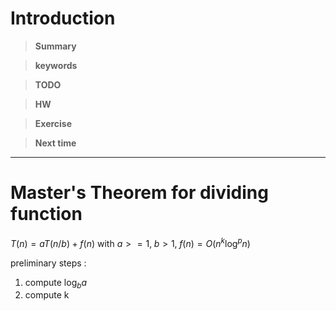 # Introduction 

>**Summary**
>

>**keywords**
>

>**TODO**
>

> **HW**

>**Exercise**
>

> **Next time**
> 

*********
# Master's Theorem for dividing function

$T(n)= aT(n/b)+f(n)$
with $a>=1, \;b>1,\;f(n)=O(n^k\log^p{n})$


preliminary steps : 
1) compute $\log_b{a}$
2) compute k



